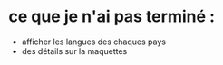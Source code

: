 # ce que je n'ai pas terminé : 

- afficher les langues des chaques pays
- des détails sur la maquettes